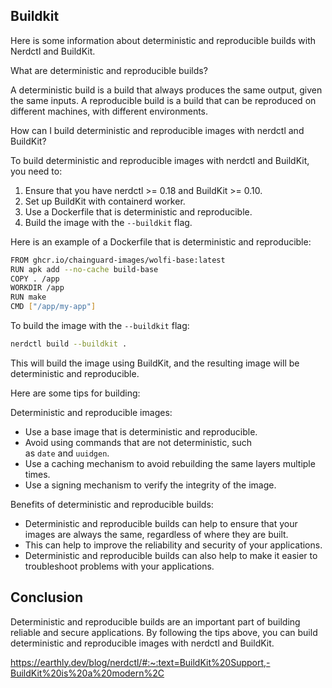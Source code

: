 ## Buildkit

Here is some information about deterministic and reproducible builds with Nerdctl and BuildKit.

What are deterministic and reproducible builds?

A deterministic build is a build that always produces the same output, given the same inputs. A reproducible build is a build that can be reproduced on different machines, with different environments.

How can I build deterministic and reproducible images with nerdctl and BuildKit?

To build deterministic and reproducible images with nerdctl and BuildKit, you need to:

1. Ensure that you have nerdctl >= 0.18 and BuildKit >= 0.10.
2. Set up BuildKit with containerd worker.
3. Use a Dockerfile that is deterministic and reproducible.
4. Build the image with the `--buildkit` flag.

Here is an example of a Dockerfile that is deterministic and reproducible:


```sh
FROM ghcr.io/chainguard-images/wolfi-base:latest
RUN apk add --no-cache build-base
COPY . /app
WORKDIR /app
RUN make
CMD ["/app/my-app"]
```

To build the image with the `--buildkit` flag:

```sh
nerdctl build --buildkit .
```

This will build the image using BuildKit, and the resulting image will be deterministic and reproducible.

Here are some tips for building:

[](https://en.wikipedia.org/wiki/Software_build)

Deterministic and reproducible images:

- Use a base image that is deterministic and reproducible.
- Avoid using commands that are not deterministic, such as `date` and `uuidgen`.
- Use a caching mechanism to avoid rebuilding the same layers multiple times.
- Use a signing mechanism to verify the integrity of the image.

Benefits of deterministic and reproducible builds:

- Deterministic and reproducible builds can help to ensure that your images are always the same, regardless of where they are built.
- This can help to improve the reliability and security of your applications.
- Deterministic and reproducible builds can also help to make it easier to troubleshoot problems with your applications.

## Conclusion

Deterministic and reproducible builds are an important part of building reliable and secure applications. By following the tips above, you can build deterministic and reproducible images with nerdctl and BuildKit.

https://earthly.dev/blog/nerdctl/#:~:text=BuildKit%20Support,-BuildKit%20is%20a%20modern%2C